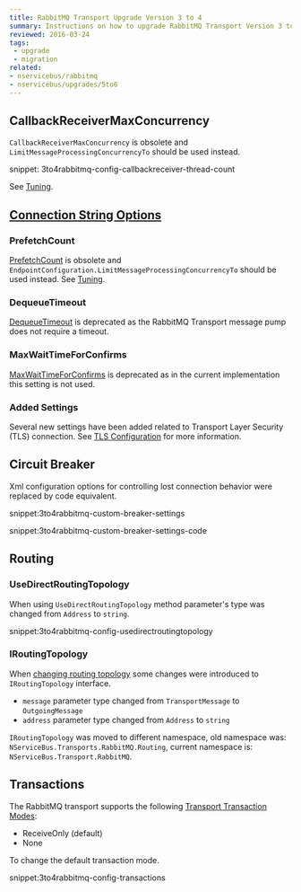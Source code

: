 ```yaml
---
title: RabbitMQ Transport Upgrade Version 3 to 4
summary: Instructions on how to upgrade RabbitMQ Transport Version 3 to 4.
reviewed: 2016-03-24
tags:
 - upgrade
 - migration
related:
- nservicebus/rabbitmq
- nservicebus/upgrades/5to6
---
```



## CallbackReceiverMaxConcurrency

`CallbackReceiverMaxConcurrency` is obsolete and `LimitMessageProcessingConcurrencyTo` should be used instead.

snippet: 3to4rabbitmq-config-callbackreceiver-thread-count

See [Tuning](/nservicebus/operations/tuning.md).


## [Connection String Options](/nservicebus/rabbitmq/configuration-api.md)


### PrefetchCount


[PrefetchCount](/nservicebus/rabbitmq/configuration-api.md#configuring-rabbitmq-transport-to-be-used-prefetchcount) is obsolete and `EndpointConfiguration.LimitMessageProcessingConcurrencyTo` should be used instead. See [Tuning](/nservicebus/operations/tuning.md).


### DequeueTimeout

[DequeueTimeout](/nservicebus/rabbitmq/configuration-api.md#configuring-rabbitmq-transport-to-be-used-dequeuetimeout) is deprecated as the RabbitMQ Transport message pump does not require a timeout.


### MaxWaitTimeForConfirms

[MaxWaitTimeForConfirms](/nservicebus/rabbitmq/configuration-api.md#configuring-rabbitmq-transport-to-be-used-maxwaittimeforconfirms) is deprecated as in the current implementation this setting is not used.


### Added Settings

Several new settings have been added related to Transport Layer Security (TLS) connection. See [TLS Configuration](/nservicebus/rabbitmq/configuration-api.md#specifying-the-connection-string-transport-layer-security-support) for more information.


## Circuit Breaker

Xml configuration options for controlling lost connection behavior were replaced by code equivalent.

snippet:3to4rabbitmq-custom-breaker-settings

snippet:3to4rabbitmq-custom-breaker-settings-code


## Routing


### UseDirectRoutingTopology

When using `UseDirectRoutingTopology` method parameter's type was changed from `Address` to `string`.

snippet:3to4rabbitmq-config-usedirectroutingtopology


### IRoutingTopology

When [changing routing topology](/nservicebus/rabbitmq/configuration-api.md#configuring-rabbitmq-transport-to-be-used-changing-routing-topology) some changes were introduced to `IRoutingTopology` interface.

 * `message` parameter type changed from `TransportMessage` to `OutgoingMessage`
 * `address` parameter type changed from `Address` to `string`

`IRoutingTopology` was moved to different namespace, old namespace was: `NServiceBus.Transports.RabbitMQ.Routing`, current namespace is: `NServiceBus.Transport.RabbitMQ`. 

## Transactions

The RabbitMQ transport supports the following [Transport Transaction Modes](/nservicebus/rabbitmq/configuration-api.md#transactions-and-delivery-guarantees):

* ReceiveOnly (default)
* None

To change the default transaction mode.

snippet:3to4rabbitmq-config-transactions